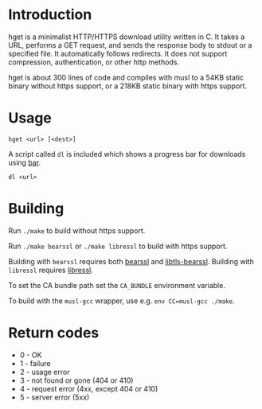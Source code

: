 # Introduction

hget is a minimalist HTTP/HTTPS download utility written in C.
It takes a URL, performs a GET request, and sends the response body to stdout
or a specified file. It automatically follows redirects.
It does not support compression, authentication, or other http methods.

hget is about 300 lines of code and compiles with musl to a 54KB static binary
without https support, or a 218KB static binary with https support.


# Usage

    hget <url> [<dest>]

A script called `dl` is included which shows a progress bar for downloads using [bar](https://github.com/clark800/bar).

    dl <url>


# Building

Run `./make` to build without https support.

Run `./make bearssl` or `./make libressl` to build with https support.

Building with `bearssl` requires both [bearssl](https://bearssl.org/)
and [libtls-bearssl](https://github.com/michaelforney/libtls-bearssl).
Building with `libressl` requires [libressl](http://www.libressl.org/).

To set the CA bundle path set the `CA_BUNDLE` environment variable.

To build with the `musl-gcc` wrapper, use e.g. `env CC=musl-gcc ./make`.


# Return codes

* 0 - OK
* 1 - failure
* 2 - usage error
* 3 - not found or gone (404 or 410)
* 4 - request error (4xx, except 404 or 410)
* 5 - server error (5xx)

